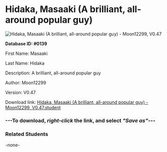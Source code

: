 # Hidaka, Masaaki (A brilliant, all-around popular guy)

<img src="../../Files/Images/Hidaka, Masaaki (A brilliant, all-around popular guy).png" title="Hidaka, Masaaki (A brilliant, all-around popular guy) - Moon12299, V0.47">

**Database ID: #0139**

First Name: Masaaki

Last Name: Hidaka

Description: A brilliant, all-around popular guy

Author: Moon12299

Version: V0.47

Download link: <a href="https://raw.githubusercontent.com/Arbiter1223/Daigaku-Gurashi-Custom-Students/master/Files/Student%20Files/Hidaka%2C%20Masaaki%20(A%20brilliant%2C%20all-around%20popular%20guy)%20-%20Moon12299%2C%20V0.47.student">Hidaka, Masaaki (A brilliant, all-around popular guy) - Moon12299, V0.47.student</a>

### ---**To download, _right-click_ the link, and select _"Save as"_**---

### Related Students

-none-
